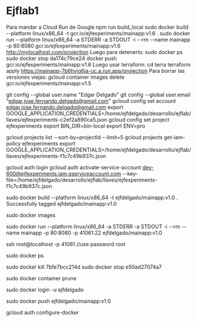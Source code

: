 # Ejflab1

Para mandar a Cloud Run de Google
npm run build_local
sudo docker build --platform linux/x86_64 -t gcr.io/ejfexperiments/mainapp:v1.6 .
    sudo docker run --platform linux/x86_64 -a STDERR -a STDOUT -i --rm --name mainapp -p 80:8080 gcr.io/ejfexperiments/mainapp:v1.6
    http://mylocalhost.com/projection
    Luego para detenerlo:
    sudo docker ps
    sudo docker stop da174c79ce24
docker push gcr.io/ejfexperiments/mainapp:v1.6
Luego usar terraform:
cd terra
terraform apply
https://mainapp-7b6hvjg6ia-uc.a.run.app/projection
Para borrar las versiones viejas:
gcloud container images delete gcr.io/ejfexperiments/mainapp:v1.5

git config --global user.name "Edgar Delgado"
git config --global user.email "edgar.jose.fernando.delgado@gmail.com"
gcloud config set account edgar.jose.fernando.delgado@gmail.com
export GOOGLE_APPLICATION_CREDENTIALS=/home/ejfdelgado/desarrollo/ejflab/llaves/ejfexperiments-c2ef2a890ca5.json
gcloud config set project ejfexperiments
export BIN_DIR=bin-local
export ENV=pro

gcloud projects list --sort-by=projectId --limit=5
gcloud projects get-iam-policy ejfexperiments
export GOOGLE_APPLICATION_CREDENTIALS=/home/ejfdelgado/desarrollo/ejflab/llaves/ejfexperiments-f1c7c49b937c.json

gcloud auth login
gcloud auth activate-service-account dev-600@ejfexperiments.iam.gserviceaccount.com --key-file=/home/ejfdelgado/desarrollo/ejflab/llaves/ejfexperiments-f1c7c49b937c.json

sudo docker build --platform linux/x86_64 -t ejfdelgado/mainapp:v1.0 .
Successfully tagged ejfdelgado/mainapp:v1.0

sudo docker images

sudo docker run --platform linux/x86_64 -a STDERR -a STDOUT -i --rm --name mainapp -p 80:8080 -p 41061:22 ejfdelgado/mainapp:v1.0

ssh root@localhost -p 41061
//use password root

sudo docker ps

sudo docker kill 7bfe7bcc214d
sudo docker stop e50ad27074a7

sudo docker container prune 

sudo docker login -u ejfdelgado 

sudo docker push ejfdelgado/mainapp:v1.0

gcloud auth configure-docker
